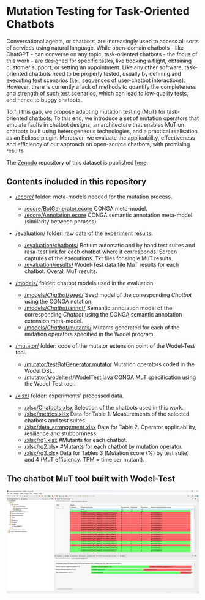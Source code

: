# Mutation Testing for Task-Oriented Chatbots

Conversational agents, or chatbots, are increasingly used to access all sorts of services using natural language. While open-domain chatbots - like ChatGPT - can converse on any topic, task-oriented chatbots - the focus of this work - are designed for specific tasks, like booking a flight, obtaining customer support, or setting an appointment. Like any other software, task-oriented chatbots need to be properly tested, usually by defining and executing test scenarios (i.e., sequences of user-chatbot interactions). However, there is currently a lack of methods to quantify the completeness and strength of such test scenarios, which can lead to low-quality tests, and hence to buggy chatbots.

To fill this gap, we propose adapting mutation testing (MuT) for task-oriented chatbots. To this end, we introduce a set of mutation operators that emulate faults in chatbot designs, an architecture that enables MuT on chatbots built using heterogeneous technologies, and a practical realisation as an Eclipse plugin. Moreover, we evaluate the applicability, effectiveness and efficiency of our approach on open-source chatbots, with promising results.

The [Zenodo](https://zenodo.org/) repository of this dataset is published [here](https://zenodo.org/records/10938786).

## Contents included in this repository

- [/ecore/](https://github.com/gomezabajo/MuTChatbots/blob/main/ecore/README.md) folder: meta-models needed for the mutation process. 
    - [/ecore/BotGenerator.ecore](https://github.com/gomezabajo/MuTChatbots/blob/main/ecore/BotGenerator.ecore) CONGA meta-model.
    - [/ecore/Annotation.ecore](https://github.com/gomezabajo/MuTChatbots/blob/main/ecore/Annotation.ecore) CONGA semantic annotation meta-model (similarity between phrases).

- [/evaluation/](https://github.com/gomezabajo/MuTChatbots/blob/main/evaluation/README.md) folder: raw data of the experiment results. 
    - [/evaluation/chatbots/](https://github.com/gomezabajo/MuTChatbots/blob/main/evaluation/chatbots/Rasa_256644.txt) Botium automatic and by hand test suites and rasa-test link for each chatbot where it corresponds. Screen captures of the executions. Txt files for single MuT results.
    - [/evaluation/results/](https://github.com/gomezabajo/MuTChatbots/blob/main/evaluation/results/results.txt) Wodel-Test data file MuT results for each chatbot. Overall MuT results. 

- [/models/](https://github.com/gomezabajo/MuTChatbots/blob/main/models/README.md) folder: chatbot models used in the evaluation. 
    - [/models/*Chatbot*/seed/](https://github.com/gomezabajo/MuTChatbots/blob/main/models/Rasa_256644/seed/Rasa_256644.model) Seed model of the corresponding *Chatbot* using the CONGA notation.
    - [/models/*Chatbot*/annot/](https://github.com/gomezabajo/MuTChatbots/blob/main/models/Rasa_256644/annot/Rasa_256644Annotated.model) Semantic annotation model of the corresponding *Chatbot* using the CONGA semantic annotation extension meta-model.
    - [/models/*Chatbot*/mutants/](https://github.com/gomezabajo/MuTChatbots/blob/main/models/Rasa_256644/mutants/da/Output0.model) Mutants generated for each of the mutation operators specified in the Wodel program.

- [/mutator/](https://github.com/gomezabajo/MuTChatbots/blob/main/mutator/README.md) folder: code of the mutator extension point of the Wodel-Test tool. 
    - [/mutator/testBotGenerator.mutator](https://github.com/gomezabajo/MuTChatbots/blob/main/mutator/testBotGenerator.mutator) Mutation operators coded in the Wodel DSL. 
    - [/mutator/wodeltest/WodelTest.java](https://github.com/gomezabajo/MuTChatbots/blob/main/mutator/wodeltest/WodelTest.java) CONGA MuT specification using the Wodel-Test tool. 

- [/xlsx/](https://github.com/gomezabajo/MuTChatbots/blob/main/xlsx/README.md) folder: experiments' processed data. 
    - [/xlsx/Chatbots.xlsx](https://github.com/gomezabajo/MuTChatbots/blob/main/xlsx/Chatbots.xlsx) Selection of the chatbots used in this work.
    - [/xlsx/metrics.xlsx](https://github.com/gomezabajo/MuTChatbots/blob/main/xlsx/metrics.xlsx) Data for Table 1. Measurements of the selected chatbots and test suites. 
    - [/xlsx/data_arrangement.xlsx](https://github.com/gomezabajo/MuTChatbots/blob/main/xlsx/data_arrangement.xlsx) Data for Table 2. Operator applicability, resilience and stubbornness. 
    - [/xlsx/rq1.xlsx](https://github.com/gomezabajo/MuTChatbots/blob/main/xlsx/rq1.xlsx) #Mutants for each chatbot. 
    - [/xlsx/rq2.xlsx](https://github.com/gomezabajo/MuTChatbots/blob/main/xlsx/rq2.xlsx) #Mutants for each chatbot by mutation operator. 
    - [/xlsx/rq3.xlsx](https://github.com/gomezabajo/MuTChatbots/blob/main/xlsx/rq3.xlsx) Data for Tables 3 (Mutation score (%) by test suite) and 4 (MuT efficiency. TPM = time per mutant). 

## The chatbot MuT tool built with Wodel-Test

![The chatbot MuT tool built with Wodel-Test](https://github.com/gomezabajo/MuTChatbots/blob/main/evaluation/chatbots/Rasa_256644/captures/auto.png)

